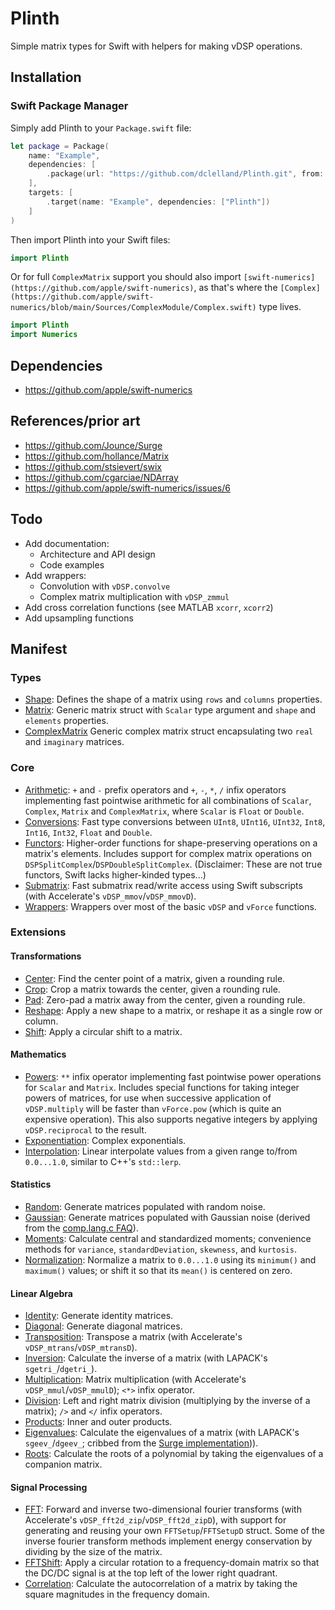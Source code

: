 # Plinth

Simple matrix types for Swift with helpers for making vDSP operations.

## Installation

### Swift Package Manager

Simply add Plinth to your `Package.swift` file: 

```swift
let package = Package(
    name: "Example",
    dependencies: [
        .package(url: "https://github.com/dclelland/Plinth.git", from: "2.0.0"),
    ],
    targets: [
        .target(name: "Example", dependencies: ["Plinth"])
    ]
)
```

Then import Plinth into your Swift files:

```swift
import Plinth
```

Or for full `ComplexMatrix` support you should also import `[swift-numerics](https://github.com/apple/swift-numerics)`, as that's where the `[Complex](https://github.com/apple/swift-numerics/blob/main/Sources/ComplexModule/Complex.swift)` type lives. 

```swift
import Plinth
import Numerics
```

## Dependencies

- https://github.com/apple/swift-numerics

## References/prior art

- https://github.com/Jounce/Surge
- https://github.com/hollance/Matrix
- https://github.com/stsievert/swix
- https://github.com/cgarciae/NDArray
- https://github.com/apple/swift-numerics/issues/6

## Todo

- Add documentation:
    - Architecture and API design
    - Code examples 
- Add wrappers:
    - Convolution with `vDSP.convolve`
    - Complex matrix multiplication with `vDSP_zmmul`
- Add cross correlation functions (see MATLAB `xcorr`, `xcorr2`)
- Add upsampling functions

## Manifest

### Types

- [Shape](Sources/Plinth/Shape.swift): Defines the shape of a matrix using `rows` and `columns` properties.
- [Matrix](Sources/Plinth/Matrix.swift): Generic matrix struct with `Scalar` type argument and `shape` and `elements` properties.
- [ComplexMatrix](Sources/Plinth/ComplexMatrix.swift) Generic complex matrix struct encapsulating two `real` and `imaginary` matrices.

### Core

- [Arithmetic](Sources/Plinth/Core/Arithmetic.swift): `+` and `-` prefix operators and `+`, `-`, `*`, `/` infix operators implementing fast pointwise arithmetic for all combinations of `Scalar`, `Complex`, `Matrix` and `ComplexMatrix`, where `Scalar` is `Float` or `Double`.
- [Conversions](Sources/Plinth/Core/Conversions.swift): Fast type conversions between `UInt8`, `UInt16`, `UInt32`, `Int8`, `Int16`, `Int32`, `Float` and `Double`.
- [Functors](Sources/Plinth/Core/Functors.swift): Higher-order functions for shape-preserving operations on a matrix's elements. Includes support for complex matrix operations on `DSPSplitComplex`/`DSPDoubleSplitComplex`. (Disclaimer: These are not true functors, Swift lacks higher-kinded types...)
- [Submatrix](Sources/Plinth/Core/Submatrix.swift): Fast submatrix read/write access using Swift subscripts (with Accelerate's `vDSP_mmov`/`vDSP_mmovD`).
- [Wrappers](Sources/Plinth/Core/Wrappers.swift): Wrappers over most of the basic `vDSP` and `vForce` functions.

### Extensions

#### Transformations

- [Center](Sources/Plinth/Extensions/Transformations/Center.swift): Find the center point of a matrix, given a rounding rule.
- [Crop](Sources/Plinth/Extensions/Transformations/Crop.swift): Crop a matrix towards the center, given a rounding rule.
- [Pad](Sources/Plinth/Extensions/Transformations/Pad.swift): Zero-pad a matrix away from the center, given a rounding rule.
- [Reshape](Sources/Plinth/Extensions/Transformations/Reshape.swift): Apply a new shape to a matrix, or reshape it as a single row or column.
- [Shift](Sources/Plinth/Extensions/Transformations/Shift.swift): Apply a circular shift to a matrix.

#### Mathematics

- [Powers](Sources/Plinth/Extensions/Mathematics/Powers.swift): `**` infix operator implementing fast pointwise power operations for `Scalar` and `Matrix`. Includes special functions for taking integer powers of matrices, for use when successive application of `vDSP.multiply` will be faster than `vForce.pow` (which is quite an expensive operation). This also supports negative integers by applying `vDSP.reciprocal` to the result.
- [Exponentiation](Sources/Plinth/Extensions/Mathematics/Exponentiation.swift): Complex exponentials.
- [Interpolation](Sources/Plinth/Extensions/Statistics/Interpolation.swift): Linear interpolate values from a given range to/from `0.0...1.0`, similar to C++'s `std::lerp`.

#### Statistics

- [Random](Sources/Plinth/Extensions/Statistics/Random.swift): Generate matrices populated with random noise.
- [Gaussian](Sources/Plinth/Extensions/Statistics/Gaussian.swift): Generate matrices populated with Gaussian noise (derived from the [comp.lang.c FAQ](http://c-faq.com/lib/gaussian.html)).
- [Moments](Sources/Plinth/Extensions/Statistics/Moments.swift): Calculate central and standardized moments; convenience methods for `variance`, `standardDeviation`, `skewness`, and `kurtosis`.
- [Normalization](Sources/Plinth/Extensions/Statistics/Normalization.swift): Normalize a matrix to `0.0...1.0` using its `minimum()` and `maximum()` values; or shift it so that its `mean()` is centered on zero.

#### Linear Algebra

- [Identity](Sources/Plinth/Extensions/Linear%20Algebra/Identity.swift): Generate identity matrices.
- [Diagonal](Sources/Plinth/Extensions/Linear%20Algebra/Diagonal.swift): Generate diagonal matrices.
- [Transposition](Sources/Plinth/Extensions/Linear%20Algebra/Transposition.swift): Transpose a matrix (with Accelerate's `vDSP_mtrans`/`vDSP_mtransD`).
- [Inversion](Sources/Plinth/Extensions/Linear%20Algebra/Inversion.swift): Calculate the inverse of a matrix (with LAPACK's `sgetri_`/`dgetri_`).
- [Multiplication](Sources/Plinth/Extensions/Linear%20Algebra/Multiplication.swift): Matrix multiplication (with Accelerate's `vDSP_mmul`/`vDSP_mmulD`); `<*>` infix operator.
- [Division](Sources/Plinth/Extensions/Linear%20Algebra/Division.swift): Left and right matrix division (multiplying by the inverse of a matrix); `/>` and `</` infix operators.
- [Products](Sources/Plinth/Extensions/Linear%20Algebra/Products.swift): Inner and outer products.
- [Eigenvalues](Sources/Plinth/Extensions/Linear%20Algebra/Eigenvalues.swift): Calculate the eigenvalues of a matrix (with LAPACK's `sgeev_`/`dgeev_`; cribbed from the [Surge implementation](https://github.com/Jounce/Surge/blob/master/Sources/Surge/Linear%20Algebra/Matrix.swift#L944))).
- [Roots](Sources/Plinth/Extensions/Linear%20Algebra/Roots.swift): Calculate the roots of a polynomial by taking the eigenvalues of a companion matrix.

#### Signal Processing

- [FFT](Sources/Plinth/Extensions/Signal%20Processing/FFT.swift): Forward and inverse two-dimensional fourier transforms (with Accelerate's `vDSP_fft2d_zip`/`vDSP_fft2d_zipD`), with support for generating and reusing your own `FFTSetup`/`FFTSetupD` struct. Some of the inverse fourier transform methods implement energy conservation by dividing by the size of the matrix.
- [FFTShift](Sources/Plinth/Extensions/Signal%20Processing/FFTShift.swift): Apply a circular rotation to a frequency-domain matrix so that the DC/DC signal is at the top left of the lower right quadrant.
- [Correlation](Sources/Plinth/Extensions/Signal%20Processing/Correlation.swift): Calculate the autocorrelation of a matrix by taking the square magnitudes in the frequency domain.

